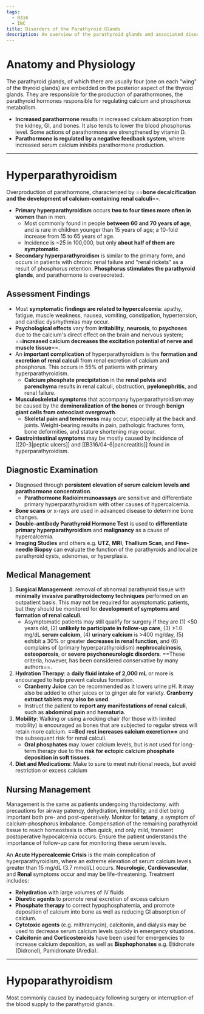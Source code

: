 ```yaml
---
tags:
  - B316
  - INC
title: Disorders of the Parathyroid Glands
description: An overview of the parathyroid glands and associated disorders (hyperparathyroidism, hypoparathyroidism)
---
```

# Anatomy and Physiology
The parathyroid glands, of which there are usually four (one on each "wing" of the thyroid glands) are embedded on the posterior aspect of the thyroid glands. They are responsible for the production of parathormones, the parathyroid hormones responsible for regulating calcium and phosphorus metabolism.
- **Increased parathormone** results in increased calcium absorption from the kidney, GI, and bones. It also tends to lower the blood phosphorus level. Some actions of parathormone are strengthened by vitamin D.
- **Parathormone is regulated by a negative feedback system**, where increased serum calcium inhibits parathormone production.
___
# Hyperparathyroidism
Overproduction of parathormone, characterized by ==**bone decalcification and the development of calcium-containing renal calculi**==.
- **Primary hyperparathyroidism** occurs **two to four times more often in women** than in men.
	- Most commonly found in people **between 60 and 70 years of age**, and is rare in children younger than 15 years of age; a 10-fold increase from 15 to 65 years of age.
	- Incidence is ~25 in 100,000, but only **about half of them are symptomatic**.
- **Secondary hyperparathyroidism** is similar to the primary form, and occurs in patients with chronic renal failure and "renal rickets" as a result of phosphorus retention. **Phosphorus stimulates the parathyroid glands**, and parathormone is oversecreted.
## Assessment Findings
- Most **symptomatic findings are related to hypercalcemia**: apathy, fatigue, muscle weakness, nausea, vomiting, constipation, hypertension, and cardiac dysrhythmias may occur.
- **Psychological effects** vary from **irritability**, **neurosis**, to **psychoses** due to the calcium's direct effect on the brain and nervous system; ==**increased calcium decreases the excitation potential of nerve and muscle tissue**==.
- An **important complication** of hyperparathyroidism is the **formation and excretion of renal calculi** from renal excretion of calcium and phosphorus. This occurs in 55% of patients with primary hyperparathyroidism.
	- **Calcium phosphate precipitation** in the **renal pelvis** and **parenchyma** results in renal calculi, obstruction, **pyelonephritis**, and renal failure.
- **Musculoskeletal symptoms** that accompany hyperparathyroidism may be caused by the **demineralization of the bones** or through **benign giant cells from osteoclast overgrowth**.
	- **Skeletal pain and tenderness** may occur, especially at the back and joints. Weight-bearing results in pain, pathologic fractures form, bone deformities, and stature shortening may occur.
- **Gastrointestinal symptoms** may be mostly caused by incidence of [[20-3|peptic ulcers]] and [[B316/04-6|pancreatitis]] found in hyperparathyroidism.
## Diagnostic Examination
- Diagnosed through **persistent elevation of serum calcium levels and parathormone concentration**.
	- **Parathormone Radioimmunoassays** are sensitive and differentiate primary hyperparathyroidism with other causes of hypercalcemia.
- **Bone scans** or x-rays are used in advanced disease to determine bone changes.
- **Double-antibody Parathyroid Hormone Test** is used to **differentiate primary hyperparathyroidism** and **malignancy** as a cause of hypercalcemia.
- **Imaging Studies** and others e.g. **UTZ**, **MRI**, **Thallium Scan**, and **Fine-needle Biopsy** can evaluate the function of the parathyroids and localize parathyroid cysts, adenomas, or hyperplasia.
## Medical Management
1. **Surgical Management**: removal of abnormal parathyroid tissue with **minimally invasive parathyroidectomy techniques** performed on an outpatient basis. This may not be required for asymptomatic patients, but they should be monitored for **development of symptoms and formation of renal calculi**.
	- Asymptomatic patients may still qualify for surgery if they are (1) <50 years old, (2) **unlikely to participate in follow-up care**, (3) >1.0 mg/dL **serum calcium**, (4) **urinary calcium** is >400 mg/day, (5) exhibit a 30% or greater **decreases in renal function**, and (6) complains of (primary hyperparathyroidism) **nephrocalcinosis**, **osteoporosis**, or **severe psychoneurologic disorders**. ==These criteria, however, has been considered conservative by many authors==.
2. **Hydration Therapy**: a **daily fluid intake of 2,000 mL** or more is encouraged to help prevent calculus formation.
	- **Cranberry Juice** can be recommended as it lowers urine pH. It may also be added to other juices or to ginger ale for variety. **Cranberry extract tablets may also be used**.
	- Instruct the patient to **report any manifestations of renal calculi**, such as **abdominal pain** and **hematuria**.
3. **Mobility**: Walking or using a rocking chair (for those with limited mobility) is encouraged as bones that are subjected to regular stress will retain more calcium. **==Bed rest increases calcium excretion==** and the subsequent risk for renal calculi.
	- **Oral phosphates** may lower calcium levels, but is not used for long-term therapy due to the **risk for ectopic calcium phosphate deposition in soft tissues**.
4. **Diet and Medications**: Make to sure to meet nutritional needs, but avoid restriction or excess calcium
## Nursing Management
Management is the same as patients undergoing thyroidectomy, with precautions for airway patency, dehydration, immobility, and diet being important both pre- and post-operatively. Monitor for **tetany**, a symptom of calcium-phosphorus imbalance. Compensation of the remaining parathyroid tissue to reach homeostasis is often quick, and only mild, transient postoperative hypocalcemia occurs. Ensure the patient understands the importance of follow-up care for monitoring these serum levels.

An **Acute Hypercalcemic Crisis** is the main complication of hyperparathyroidism, where an extreme elevation of serum calcium levels greater than 15 mg/dL (3.7 mmol/L) occurs. **Neurologic**, **Cardiovascular**, and **Renal** symptoms occur and may be life-threatening. Treatment includes:
- **Rehydration** with large volumes of IV fluids
- **Diuretic agents** to promote renal excretion of excess calcium
- **Phosphate therapy** to correct hypophosphatemia, and promote deposition of calcium into bone as well as reducing GI absorption of calcium.
- **Cytotoxic agents** (e.g. mithramycin), calcitonin, and dialysis may be used to decrease serum calcium levels quickly in emergency situations.
- **Calcitonin and Corticosteroids** have been used for emergencies to increase calcium deposition, as well as **Bisphophonates** e.g. Etidronate (Didronel), Pamidronate (Aredia).
___
# Hypoparathyroidism
Most commonly caused by inadequacy following surgery or interruption of the blood supply to the parathyroid glands.